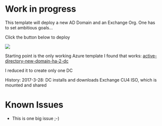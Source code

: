 # Work in progress

This template will deploy a new AD Domain and an Exchange Org. One has to set ambitious goals...

Click the button below to deploy

<a href="https://portal.azure.com/#create/Microsoft.Template/uri/https%3A%2F%2Fraw.githubusercontent.com%2FNucLabs%2FAzure-Artifacts%2Fmaster%2FPogingVier%2Fazuredeploy.json" target="_blank">
    <img src="http://azuredeploy.net/deploybutton.png"/>
</a>

Starting point is the only working Azure template I found that works: [active-directory-new-domain-ha-2-dc](https://github.com/Azure/azure-quickstart-templates/tree/master/active-directory-new-domain-ha-2-dc)

I reduced it to create only one DC

History:
2017-3-28: DC installs and downloads Exchange CU4 ISO, which is mounted and shared




# Known Issues

+	This is one big issue ;-)
